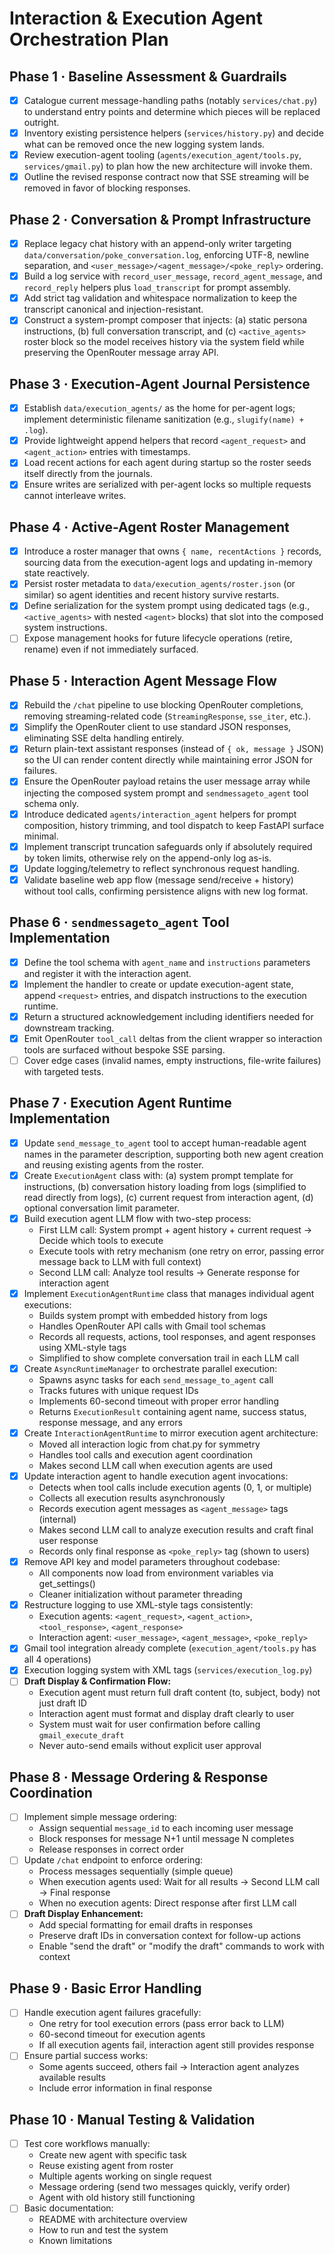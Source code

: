 # Interaction & Execution Agent Orchestration Plan

## Phase 1 · Baseline Assessment & Guardrails
- [x] Catalogue current message-handling paths (notably `services/chat.py`) to understand entry points and determine which pieces will be replaced outright.
- [x] Inventory existing persistence helpers (`services/history.py`) and decide what can be removed once the new logging system lands.
- [x] Review execution-agent tooling (`agents/execution_agent/tools.py`, `services/gmail.py`) to plan how the new architecture will invoke them.
- [x] Outline the revised response contract now that SSE streaming will be removed in favor of blocking responses.

## Phase 2 · Conversation & Prompt Infrastructure
- [x] Replace legacy chat history with an append-only writer targeting `data/conversation/poke_conversation.log`, enforcing UTF-8, newline separation, and `<user_message>/<agent_message>/<poke_reply>` ordering.
- [x] Build a log service with `record_user_message`, `record_agent_message`, and `record_reply` helpers plus `load_transcript` for prompt assembly.
- [x] Add strict tag validation and whitespace normalization to keep the transcript canonical and injection-resistant.
- [x] Construct a system-prompt composer that injects: (a) static persona instructions, (b) full conversation transcript, and (c) `<active_agents>` roster block so the model receives history via the system field while preserving the OpenRouter message array API.

## Phase 3 · Execution-Agent Journal Persistence
- [x] Establish `data/execution_agents/` as the home for per-agent logs; implement deterministic filename sanitization (e.g., `slugify(name) + .log`).
- [x] Provide lightweight append helpers that record `<agent_request>` and `<agent_action>` entries with timestamps.
- [x] Load recent actions for each agent during startup so the roster seeds itself directly from the journals.
- [x] Ensure writes are serialized with per-agent locks so multiple requests cannot interleave writes.

## Phase 4 · Active-Agent Roster Management
- [x] Introduce a roster manager that owns `{ name, recentActions }` records, sourcing data from the execution-agent logs and updating in-memory state reactively.
- [x] Persist roster metadata to `data/execution_agents/roster.json` (or similar) so agent identities and recent history survive restarts.
- [x] Define serialization for the system prompt using dedicated tags (e.g., `<active_agents>` with nested `<agent>` blocks) that slot into the composed system instructions.
- [ ] Expose management hooks for future lifecycle operations (retire, rename) even if not immediately surfaced.

## Phase 5 · Interaction Agent Message Flow
- [x] Rebuild the `/chat` pipeline to use blocking OpenRouter completions, removing streaming-related code (`StreamingResponse`, `sse_iter`, etc.).
- [x] Simplify the OpenRouter client to use standard JSON responses, eliminating SSE delta handling entirely.
- [x] Return plain-text assistant responses (instead of `{ ok, message }` JSON) so the UI can render content directly while maintaining error JSON for failures.
- [x] Ensure the OpenRouter payload retains the user message array while injecting the composed system prompt and `sendmessageto_agent` tool schema only.
- [x] Introduce dedicated `agents/interaction_agent` helpers for prompt composition, history trimming, and tool dispatch to keep FastAPI surface minimal.
- [x] Implement transcript truncation safeguards only if absolutely required by token limits, otherwise rely on the append-only log as-is.
- [x] Update logging/telemetry to reflect synchronous request handling.
- [x] Validate baseline web app flow (message send/receive + history) without tool calls, confirming persistence aligns with new log format.

## Phase 6 · `sendmessageto_agent` Tool Implementation
- [x] Define the tool schema with `agent_name` and `instructions` parameters and register it with the interaction agent.
- [x] Implement the handler to create or update execution-agent state, append `<request>` entries, and dispatch instructions to the execution runtime.
- [x] Return a structured acknowledgement including identifiers needed for downstream tracking.
- [x] Emit OpenRouter `tool_call` deltas from the client wrapper so interaction tools are surfaced without bespoke SSE parsing.
- [ ] Cover edge cases (invalid names, empty instructions, file-write failures) with targeted tests.

## Phase 7 · Execution Agent Runtime Implementation
- [x] Update `send_message_to_agent` tool to accept human-readable agent names in the parameter description, supporting both new agent creation and reusing existing agents from the roster.
- [x] Create `ExecutionAgent` class with: (a) system prompt template for instructions, (b) conversation history loading from logs (simplified to read directly from logs), (c) current request from interaction agent, (d) optional conversation limit parameter.
- [x] Build execution agent LLM flow with two-step process:
  - First LLM call: System prompt + agent history + current request → Decide which tools to execute
  - Execute tools with retry mechanism (one retry on error, passing error message back to LLM with full context)
  - Second LLM call: Analyze tool results → Generate response for interaction agent
- [x] Implement `ExecutionAgentRuntime` class that manages individual agent executions:
  - Builds system prompt with embedded history from logs
  - Handles OpenRouter API calls with Gmail tool schemas
  - Records all requests, actions, tool responses, and agent responses using XML-style tags
  - Simplified to show complete conversation trail in each LLM call
- [x] Create `AsyncRuntimeManager` to orchestrate parallel execution:
  - Spawns async tasks for each `send_message_to_agent` call
  - Tracks futures with unique request IDs
  - Implements 60-second timeout with proper error handling
  - Returns `ExecutionResult` containing agent name, success status, response message, and any errors
- [x] Create `InteractionAgentRuntime` to mirror execution agent architecture:
  - Moved all interaction logic from chat.py for symmetry
  - Handles tool calls and execution agent coordination
  - Makes second LLM call when execution agents are used
- [x] Update interaction agent to handle execution agent invocations:
  - Detects when tool calls include execution agents (0, 1, or multiple)
  - Collects all execution results asynchronously
  - Records execution agent messages as `<agent_message>` tags (internal)
  - Makes second LLM call to analyze execution results and craft final user response
  - Records only final response as `<poke_reply>` tag (shown to users)
- [x] Remove API key and model parameters throughout codebase:
  - All components now load from environment variables via get_settings()
  - Cleaner initialization without parameter threading
- [x] Restructure logging to use XML-style tags consistently:
  - Execution agents: `<agent_request>`, `<agent_action>`, `<tool_response>`, `<agent_response>`
  - Interaction agent: `<user_message>`, `<agent_message>`, `<poke_reply>`
- [x] Gmail tool integration already complete (`execution_agent/tools.py` has all 4 operations)
- [x] Execution logging system with XML tags (`services/execution_log.py`)
- [ ] **Draft Display & Confirmation Flow:**
  - Execution agent must return full draft content (to, subject, body) not just draft ID
  - Interaction agent must format and display draft clearly to user
  - System must wait for user confirmation before calling `gmail_execute_draft`
  - Never auto-send emails without explicit user approval

## Phase 8 · Message Ordering & Response Coordination
- [ ] Implement simple message ordering:
  - Assign sequential `message_id` to each incoming user message
  - Block responses for message N+1 until message N completes
  - Release responses in correct order
- [ ] Update `/chat` endpoint to enforce ordering:
  - Process messages sequentially (simple queue)
  - When execution agents used: Wait for all results → Second LLM call → Final response
  - When no execution agents: Direct response after first LLM call
- [ ] **Draft Display Enhancement:**
  - Add special formatting for email drafts in responses
  - Preserve draft IDs in conversation context for follow-up actions
  - Enable "send the draft" or "modify the draft" commands to work with context

## Phase 9 · Basic Error Handling
- [ ] Handle execution agent failures gracefully:
  - One retry for tool execution errors (pass error back to LLM)
  - 60-second timeout for execution agents
  - If all execution agents fail, interaction agent still provides response
- [ ] Ensure partial success works:
  - Some agents succeed, others fail → Interaction agent analyzes available results
  - Include error information in final response

## Phase 10 · Manual Testing & Validation
- [ ] Test core workflows manually:
  - Create new agent with specific task
  - Reuse existing agent from roster
  - Multiple agents working on single request
  - Message ordering (send two messages quickly, verify order)
  - Agent with old history still functioning
- [ ] Basic documentation:
  - README with architecture overview
  - How to run and test the system
  - Known limitations
